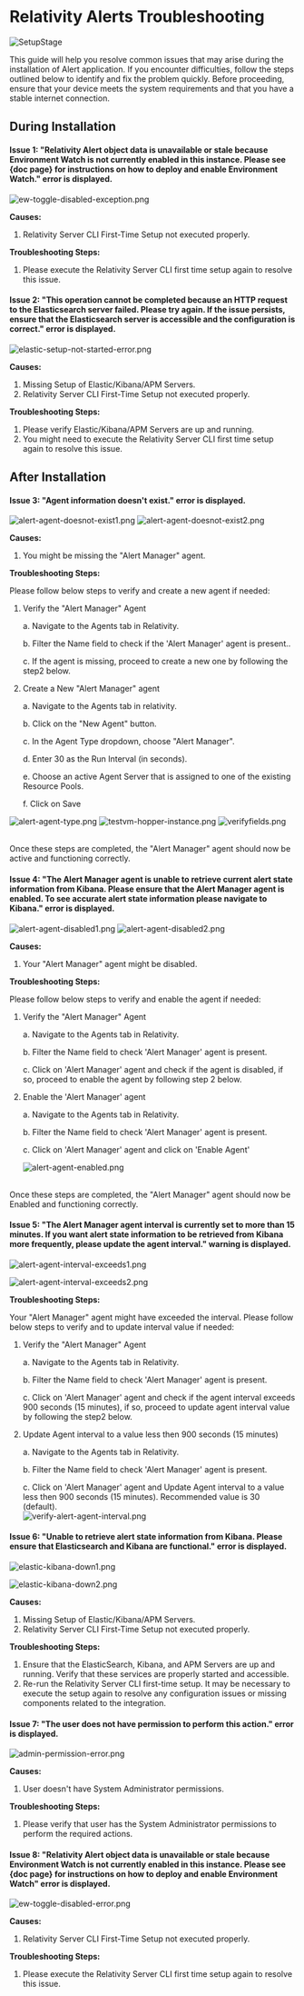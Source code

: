 # Relativity Alerts Troubleshooting

![SetupStage](../resources/SetupStage02.png)

This guide will help you resolve common issues that may arise during the installation of Alert application. If you encounter difficulties, follow the steps outlined below to identify and fix the problem quickly. Before proceeding, ensure that your device meets the system requirements and that you have a stable internet connection.

## During Installation

#### Issue 1: "Relativity Alert object data is unavailable or stale because Environment Watch is not currently enabled in this instance. Please see {doc page} for instructions on how to deploy and enable Environment Watch." error is displayed.

![ew-toggle-disabled-exception.png](../resources/relativity-alerts-troubleshooting-images/ew-toggle-disabled-exception.png)

**Causes:**

1. Relativity Server CLI First-Time Setup not executed properly.

**Troubleshooting Steps:**

1. Please execute the Relativity Server CLI first time setup again to resolve this issue.

#### Issue 2: "This operation cannot be completed because an HTTP request to the Elasticsearch server failed. Please try again. If the issue persists, ensure that the Elasticsearch server is accessible and the configuration is correct." error is displayed.

![elastic-setup-not-started-error.png](../resources/relativity-alerts-troubleshooting-images/elastic-kibana-not-started-error.png)

**Causes:**

1. Missing Setup of Elastic/Kibana/APM Servers.
2. Relativity Server CLI First-Time Setup not executed properly.

**Troubleshooting Steps:**

1. Please verify Elastic/Kibana/APM Servers are up and running.
2. You might need to execute the Relativity Server CLI first time setup again to resolve this issue.

## After Installation

#### Issue 3: "Agent information doesn't exist." error is displayed.

![alert-agent-doesnot-exist1.png](../resources/relativity-alerts-troubleshooting-images/alert-agent-doesnot-exist1.png)
![alert-agent-doesnot-exist2.png](../resources/relativity-alerts-troubleshooting-images/alert-agent-doesnot-exist2.png)

**Causes:**
1. You might be missing the "Alert Manager" agent. 



**Troubleshooting Steps:**

Please follow below steps to verify and create a new agent if needed:

1. Verify the "Alert Manager" Agent
   
   a. Navigate to the Agents tab in Relativity.

   b. Filter the Name field to check if the 'Alert Manager' agent is present..

   c. If the agent is missing, proceed to create a new one by following the step2 below.

2. Create a New "Alert Manager" agent
   
   a. Navigate to the Agents tab in relativity.

   b. Click on the "New Agent" button.

   c. In the Agent Type dropdown, choose "Alert Manager".

   d. Enter 30 as the Run Interval (in seconds).

   e. Choose an active Agent Server that is assigned to one of the existing Resource Pools.

   f. Click on Save

![alert-agent-type.png](../resources/relativity-alerts-troubleshooting-images/alert-agent-type.png)
![testvm-hopper-instance.png](../resources/relativity-alerts-troubleshooting-images/testvm-hopper-instance.png)
![verifyfields.png](../resources/relativity-alerts-troubleshooting-images/verifyfields.png)
    
<br/> Once these steps are completed, the "Alert Manager" agent should now be active and functioning correctly.

#### Issue 4: "The Alert Manager agent is unable to retrieve current alert state information from Kibana. Please ensure that the Alert Manager agent is enabled. To see accurate alert state information please navigate to Kibana." error is displayed.

![alert-agent-disabled1.png](../resources/relativity-alerts-troubleshooting-images/alert-agent-disabled1.png)
![alert-agent-disabled2.png](../resources/relativity-alerts-troubleshooting-images/alert-agent-disabled2.png)

**Causes:**
1. Your "Alert Manager" agent might be disabled.


**Troubleshooting Steps:**

Please follow below steps to verify and enable the agent if needed:

1. Verify the "Alert Manager" Agent
   
	a. Navigate to the Agents tab in Relativity.

	b. Filter the Name field to check 'Alert Manager' agent is present.

	c. Click on 'Alert Manager' agent and check if the agent is disabled, if so, proceed to enable the agent by following step 2 below.

2. Enable the 'Alert Manager' agent
   
	a. Navigate to the Agents tab in Relativity.

	b. Filter the Name field to check 'Alert Manager' agent is present.

	c. Click on 'Alert Manager' agent and click on 'Enable Agent'<br/>

	![alert-agent-enabled.png](../resources/relativity-alerts-troubleshooting-images/alert-agent-enabled.png) <br/>


<br/> Once these steps are completed, the "Alert Manager" agent should now be Enabled and functioning correctly.

#### Issue 5: "The Alert Manager agent interval is currently set to more than 15 minutes. If you want alert state information to be retrieved from Kibana more frequently, please update the agent interval." warning is displayed.

![alert-agent-interval-exceeds1.png](../resources/relativity-alerts-troubleshooting-images/alert-agent-interval-exceeds1.png)

![alert-agent-interval-exceeds2.png](../resources/relativity-alerts-troubleshooting-images/alert-agent-interval-exceeds2.png)

**Troubleshooting Steps:**

Your "Alert Manager" agent might have exceeded the interval. Please follow below steps to verify and to update interval value if needed:

1. Verify the "Alert Manager" Agent
   
	a. Navigate to the Agents tab in Relativity.

	b. Filter the Name field to check 'Alert Manager' agent is present.

	c. Click on 'Alert Manager' agent and check if the agent interval exceeds 900 seconds (15 minutes), if so, proceed to update agent interval value by following the step2 below.

2. Update Agent interval to a value less then 900 seconds (15 minutes)
   
	a. Navigate to the Agents tab in Relativity.

	b. Filter the Name field to check 'Alert Manager' agent is present.

	c. Click on 'Alert Manager' agent and Update Agent interval to a value less then 900 seconds (15 minutes). Recommended value is 30 (default).<br/>
	![verify-alert-agent-interval.png](../resources/relativity-alerts-troubleshooting-images/verify-alert-agent-interval.png)

#### Issue 6: "Unable to retrieve alert state information from Kibana. Please ensure that Elasticsearch and Kibana are functional." error is displayed.

![elastic-kibana-down1.png](../resources/relativity-alerts-troubleshooting-images/elastic-kibana-down1.png)

![elastic-kibana-down2.png](../resources/relativity-alerts-troubleshooting-images/elastic-kibana-down2.png)

**Causes:**

1. Missing Setup of Elastic/Kibana/APM Servers.
2. Relativity Server CLI First-Time Setup not executed properly.

**Troubleshooting Steps:**

1. Ensure that the ElasticSearch, Kibana, and APM Servers are up and running. Verify that these services are properly started and accessible.
2. Re-run the Relativity Server CLI first-time setup. It may be necessary to execute the setup again to resolve any configuration issues or missing components related to the integration.

#### Issue 7: "The user does not have permission to perform this action." error is displayed.
![admin-permission-error.png](../resources/relativity-alerts-troubleshooting-images/admin-permission-error.png)

**Causes:**

1. User doesn't have System Administrator permissions.

**Troubleshooting Steps:**

1. Please verify that user has the System Administrator permissions to perform the required actions.

#### Issue 8: "Relativity Alert object data is unavailable or stale because Environment Watch is not currently enabled in this instance. Please see {doc page} for instructions on how to deploy and enable Environment Watch" error is displayed.
![ew-toggle-disabled-error.png](../resources/relativity-alerts-troubleshooting-images/ew-toggle-disabled-error.png)

**Causes:**
1. Relativity Server CLI First-Time Setup not executed properly.

**Troubleshooting Steps:**
1. Please execute the Relativity Server CLI first time setup again to resolve this issue.